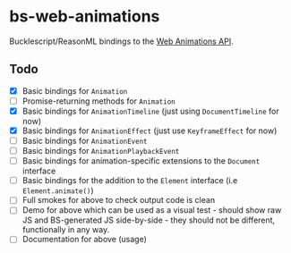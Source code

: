# bs-web-animations

Bucklescript/ReasonML bindings to the [Web Animations API](https://developer.mozilla.org/en-US/docs/Web/API/Web_Animations_API).

## Todo

- [x] Basic bindings for `Animation`
- [ ] Promise-returning methods for `Animation`
- [x] Basic bindings for `AnimationTimeline` (just using `DocumentTimeline` for now)
- [x] Basic bindings for `AnimationEffect` (just use `KeyframeEffect` for now)
- [ ] Basic bindings for `AnimationEvent`
- [ ] Basic bindings for `AnimationPlaybackEvent`
- [ ] Basic bindings for animation-specific extensions to the `Document` interface
- [ ] Basic bindings for the addition to the `Element` interface (i.e `Element.animate()`)
- [ ] Full smokes for above to check output code is clean
- [ ] Demo for above which can be used as a visual test - should show raw JS and BS-generated JS side-by-side - they should not be different, functionally in any way.
- [ ] Documentation for above (usage)
